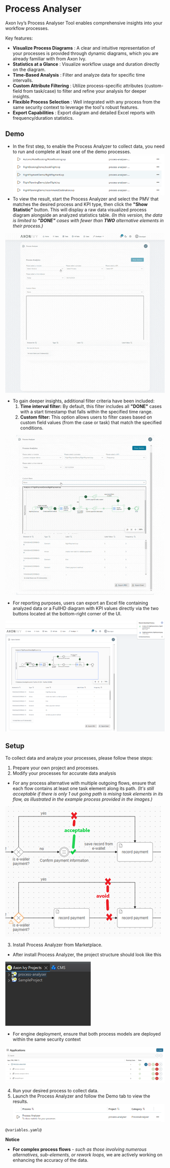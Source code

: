 # Process Analyser
Axon Ivy’s Process Analyser Tool enables comprehensive insights into your workflow processes. 

Key features:
- **Visualize Process Diagrams**
: A clear and intuitive representation of your processes is provided through dynamic diagrams, which you are already familiar with from Axon Ivy.
- **Statistics at a Glance**
: Visualize workflow usage and duration directly on the diagram.
- **Time-Based Analysis**
: Filter and analyze data for specific time intervalls.
- **Custom Attribute Filtering**
: Utilize process-specific attributes (custom-field from task/case) to filter and refine your analysis for deeper insights.
- **Flexible Process Selection**
: Well integrated with any process from the same security context to leverage the tool's robust features.
- **Export Capabilities**
: Export diagram and detailed Excel reports with frequency/duration statistics.

## Demo

- In the first step, to enable the Process Analyzer to collect data, you need to run and complete at least one of the demo processes.
![demo processes](images/demo-processes.png)
- To view the result, start the Process Analyzer and select the PMV that matches the desired process and KPI type, then click the **"Show Statistic"** button. This will display a raw data visualized process diagram alongside an analyzed statistics table. *(In this version, the data is limited to **"DONE"** cases with fewer than **TWO** alternative elements in their process.)*

![show statistic demo](images/show-statistic.gif)

- To gain deeper insights, additional filter criteria have been included: 
  1) **Time interval filter:** By default, this filter includes all **"DONE"** cases with a start timestamp that falls within the specified time range.
  2) **Custom filter:** This option allows users to filter cases based on custom field values (from the case or task) that match the specified conditions.

![filter data demo](images/filter-data.gif)

- For reporting purposes, users can export an Excel file containing analyzed data or a FullHD diagram with KPI values directly via the two buttons located at the bottom-right corner of the UI.

![downoad and export demo](images/download-and-export.png)

## Setup
To collect data and analyze your processes, please follow these steps:
1. Prepare your own project and processes.
2. Modify your processes for accurate data analysis 
- For any process alternative with multiple outgoing flows, ensure that each flow contains at least one task element along its path. *(It's still acceptable if there is only 1 out going path is mising task elements in its flow, as illustrated in the example process provided in the images.)*

![setup guideline](images/setup-guideline.png)

3. Install Process Analyzer from Marketplace.
- After install Process Analyzer, the project structure should look like this

![project structure](images/project-structure.png)

- For engine deployment, ensure that both process models are deployed within the same security context

![engine deploy](images/engine-deployment.png)

4. Run your desired process to collect data.
5. Launch the Process Analyzer and follow the Demo tab to view the results.
![analyze process](images/analyze-process.png)

```
@variables.yaml@
```

**Notice**
- **For complex process flows** *- such as those involving numerous alternatives, sub-elements, or rework loops,* we are actively working on enhancing the accuracy of the data.
